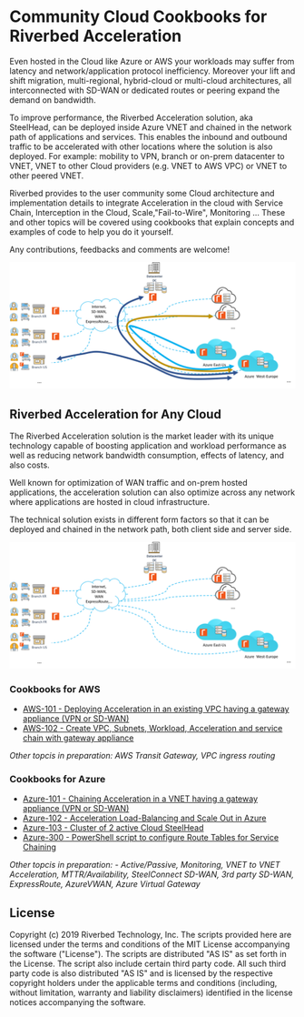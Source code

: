 # Community Cloud Cookbooks for Riverbed Acceleration

Even hosted in the Cloud like Azure or AWS your workloads may suffer from latency and network/application protocol inefficiency. Moreover your lift and shift migration, multi-regional, hybrid-cloud or multi-cloud architectures, all interconnected with SD-WAN or dedicated routes or peering expand the demand on bandwidth.

To improve performance, the Riverbed Acceleration solution, aka SteelHead, can be deployed inside Azure VNET and chained in the network path of applications and services. This enables the inbound and outbound traffic to be accelerated with other locations where the solution is also deployed. For example: mobility to VPN, branch or on-prem datacenter to VNET, VNET to other Cloud providers (e.g. VNET to AWS VPC) or VNET to other peered VNET.

Riverbed provides to the user community some Cloud architecture and implementation details to integrate Acceleration in the cloud with Service Chain, Interception in the Cloud, Scale,"Fail-to-Wire", Monitoring ... These and other topics will be covered using cookbooks that explain concepts and examples of code to help you do it yourself.

Any contributions, feedbacks and comments are welcome!

![Riverbed Acceleration in Azure](./images/Riverbed-Acceleration-Azure.png)

## Riverbed Acceleration for Any Cloud

The Riverbed Acceleration solution is the market leader with its unique technology capable of boosting application and workload performance as well as reducing network bandwidth consumption, effects of latency, and also costs.

Well known for optimization of WAN traffic and on-prem hosted applications, the acceleration solution can also optimize across any network where applications are hosted in cloud infrastructure.

The technical solution exists in different form factors so that it can be deployed and chained in the network path, both client side and server side.

![Acceleration for any Cloud](./images/Riverbed-Acceleration-Any-Cloud.png)

### Cookbooks for AWS

- [AWS-101 - Deploying Acceleration in an existing VPC having a gateway appliance (VPN or SD-WAN)](AWS-Cloud-Cookbooks/101-service-chain-gw-appliance.md)
- [AWS-102 - Create VPC, Subnets, Workload, Acceleration and service chain with gateway appliance](AWS-Cloud-Cookbooks/102-vpc-and-service-chain-gw-appliance.md)

*Other topcis in preparation: AWS Transit Gateway, VPC ingress routing*

### Cookbooks for Azure

- [Azure-101 - Chaining Acceleration in a VNET having a gateway appliance (VPN or SD-WAN)](Azure-Cloud-Cookbooks/101-service-chain-gw-appliance.md)
- [Azure-102 - Acceleration Load-Balancing and Scale Out in Azure](Azure-Cloud-Cookbooks/102-scale-out.md)
- [Azure-103 - Cluster of 2 active Cloud SteelHead](Azure-Cloud-Cookbooks/103-deploy-active-active)
- [Azure-300 - PowerShell script to configure Route Tables for Service Chaining](Azure-ServiceChain)

*Other topcis in preparation: - Active/Passive, Monitoring, VNET to VNET Acceleration, MTTR/Availability, SteelConnect SD-WAN, 3rd party SD-WAN, ExpressRoute, AzureVWAN, Azure Virtual Gateway*

## License

Copyright (c) 2019 Riverbed Technology, Inc.
The scripts provided here are licensed under the terms and conditions of the MIT License accompanying the software ("License"). The scripts are distributed "AS IS" as set forth in the License. The script also include certain third party code. All such third party code is also distributed "AS IS" and is licensed by the respective copyright holders under the applicable terms and conditions (including, without limitation, warranty and liability disclaimers) identified in the license notices accompanying the software.

